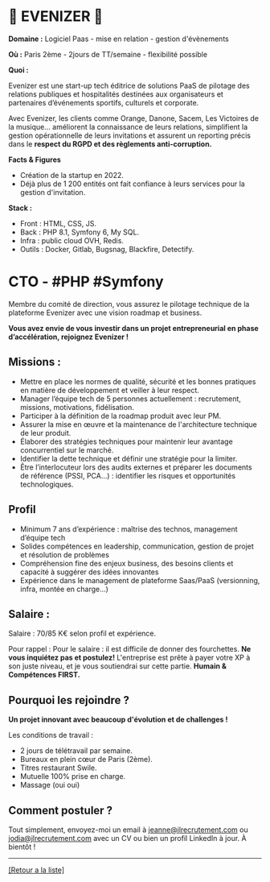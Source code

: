 # 📨 EVENIZER 📨

**Domaine :** Logiciel Paas - mise en relation - gestion d'évènements 

**Où :** Paris 2ème - 2jours de TT/semaine - flexibilité possible 

**Quoi :** 

Evenizer est une start-up tech éditrice de solutions PaaS de pilotage des relations publiques et hospitalités destinées aux organisateurs et partenaires d’événements sportifs, culturels et corporate. 

Avec Evenizer, les clients comme Orange, Danone, Sacem, Les Victoires de la musique… améliorent la connaissance de leurs relations, simplifient la gestion opérationnelle de leurs invitations et assurent un reporting précis dans le **respect du RGPD et des règlements anti-corruption.**

**Facts & Figures**

* Création de la startup en 2022.
* Déjà plus de 1 200 entités ont fait confiance à leurs services pour la gestion d'invitation. 

**Stack :** 

* Front : HTML, CSS, JS.
* Back : PHP 8.1, Symfony 6, My SQL.
* Infra : public cloud OVH, Redis.
* Outils : Docker, Gitlab, Bugsnag, Blackfire, Detectify.

# CTO - #PHP #Symfony

Membre du comité de direction, vous assurez le pilotage technique de la plateforme Evenizer avec une vision roadmap et business.

**Vous avez envie de vous investir dans un projet entrepreneurial en phase d’accélération, rejoignez Evenizer !**

## Missions : 

* Mettre en place les normes de qualité, sécurité et les bonnes pratiques en matière de développement et veiller à leur respect.
* Manager l’équipe tech de 5 personnes actuellement : recrutement, missions, motivations, fidélisation.
* Participer à la définition de la roadmap produit avec leur PM.
* Assurer la mise en œuvre et la maintenance de l'architecture technique de leur produit.
* Élaborer des stratégies techniques pour maintenir leur avantage concurrentiel sur le marché.
* Identifier la dette technique et définir une stratégie pour la limiter.
* Être l’interlocuteur lors des audits externes et préparer les documents de référence (PSSI, PCA…) : identifier les risques et opportunités technologiques.

## Profil 

* Minimum 7 ans d’expérience : maîtrise des technos, management d’équipe tech 
* Solides compétences en leadership, communication, gestion de projet et résolution de problèmes 
* Compréhension fine des enjeux business, des besoins clients et capacité à suggérer des idées innovantes 
* Expérience dans le management de plateforme Saas/PaaS (versionning, infra, montée en charge…)

## Salaire : 

Salaire : 70/85 K€ selon profil et expérience. 

Pour rappel :  Pour le salaire : il est difficile de donner des fourchettes. **Ne vous inquiétez pas et postulez!** L'entreprise est prête à payer votre XP à son juste niveau, et je vous soutiendrai sur cette partie. **Humain & Compétences FIRST.**

## Pourquoi les rejoindre ?

**Un projet innovant avec beaucoup d'évolution et de challenges !**

Les conditions de travail : 
- 2 jours de télétravail par semaine.
- Bureaux en plein cœur de Paris (2ème).
- Titres restaurant Swile.
- Mutuelle 100% prise en charge.
- Massage (oui oui)

## Comment postuler ?

Tout simplement, envoyez-moi un email à jeanne@jlrecrutement.com ou jodia@jlrecrutement.com avec un CV ou bien un profil LinkedIn à jour. À bientôt ! 

----
<a href="https://github.com/jlondiche/job-board-php/blob/master/README.md">[Retour a la liste]</a>